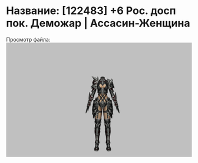 # Название: [122483] +6 Рос. досп пок. Деможар | Ассасин-Женщина

Просмотр файла:
![p070034.png](p070034.png)